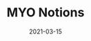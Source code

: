 ---
title: MYO Notions
description: Open-source 3D printable notions for gear makers
status: new
chiptype: primary
date: 2021-03-15
link: https://www.notion.so/marcsist/MYO-Notions-6e98b11a9ec54a45b88b3f215b6a5233/
tags:
  - things
layout: layouts/thing.njk
---